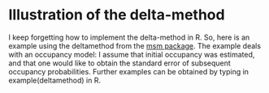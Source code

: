 Illustration of the delta-method
================================

I keep forgetting how to implement the delta-method in R. So, here is an example using the deltamethod from the [msm package](https://cran.r-project.org/web/packages/msm/index.html). The example deals with an occupancy model: I assume that initial occupancy was estimated, and that one would like to obtain the standard error of subsequent occupancy probabilities. Further examples can be obtained by typing in example(deltamethod) in R.


